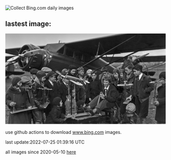 ![Collect Bing.com daily images](https://github.com/counter2015/bing-daily-images/workflows/Collect%20Bing.com%20daily%20images/badge.svg)
## lastest image:
![](images/AmeliaEarhart.jpg)

use github actions to download www.bing.com images.

last update:2022-07-25 01:39:16 UTC

all images since 2020-05-10 [here](https://github.com/counter2015/bing-daily-images/tree/master/images) 
